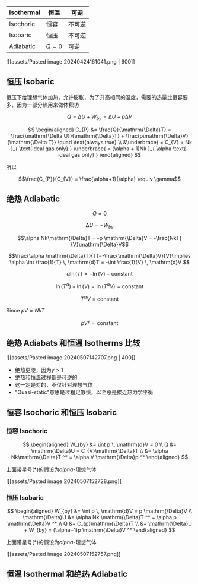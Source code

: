 | Isothermal | 恒温    | 可逆  |
| ---------- | ----- | --- |
| Isochoric  | 恒容    | 不可逆 |
| Isobaric   | 恒压    | 不可逆 |
| Adiabatic  | $Q=0$ | 可逆  |

![[assets/Pasted image 20240424161041.png | 600]]

## 恒压 Isobaric

恒压下给理想气体加热，允许膨胀，为了升高相同的温度，需要的热量比恒容要多，因为一部分热用来做体积功

$$Q = \mathrm{\Delta}U + W_{by} = \mathrm{\Delta}U + p \mathrm{\Delta}V$$

$$
\begin{aligned}
C_{P} &= \frac{Q}{\mathrm{\Delta}T} = \frac{\mathrm{\Delta U}}{\mathrm{\Delta}T} + \frac{p\mathrm{\Delta}V}{\mathrm{\Delta T}} \quad \text{always true} \\
&\underbrace{ = C_{V} + Nk }_{ \text{ideal gas only} } \underbrace{ = (\alpha + 1)Nk }_{ \alpha \text{-ideal gas only} }
\end{aligned}
$$

所以

$$\frac{C_{P}}{C_{V}} = \frac{\alpha+1}{\alpha} \equiv \gamma$$

## 绝热 Adiabatic

$$Q = 0$$

$$\mathrm{\Delta}U = - W_{by}$$

$$\alpha Nk\mathrm{\Delta}T = -p \mathrm{\Delta}V = -\frac{NkT}{V}\mathrm{\Delta}V$$

$$\frac{\alpha \mathrm{\Delta}T}{T}=-\frac{\mathrm{\Delta}V}{V}\implies \alpha \int \frac{1}{T} \, \mathrm{d}T = -\int \frac{1}{V} \, \mathrm{d}V  $$

$$\alpha \ln(T) = -\ln(V) + \text{constant}$$

$$\ln(T^\alpha)+\ln(V) = \ln(T^\alpha V) = \text{constant}$$

$$T^\alpha V = \text{constant}$$

Since $pV = NkT$

$$pV^\gamma = \text{constant}$$

## 绝热 Adiabats 和恒温 Isotherms 比较

![[assets/Pasted image 20240507142707.png | 400]]

- 绝热更陡，因为$\gamma>1$
- 绝热和恒温过程都是可逆的
- 这一定是对的，不仅针对理想气体
- "Quasi-static"意思是过程足够慢，以至总是接近热力学平衡

## 恒容 Isochoric 和恒压 Isobaric

### 恒容 Isochoric

$$
\begin{aligned}
W_{by} &= \int p \, \mathrm{d}V = 0 \\
Q &= \mathrm{\Delta}U = C_{V}\mathrm{\Delta}T \\
&= \alpha Nk\mathrm{\Delta}T ^* = \alpha V \mathrm{\Delta}p ^*
\end{aligned}
$$

上面带星号($*$)的假设为$alpha$-理想气体

![[assets/Pasted image 20240507152728.png]]

### 恒压 Isobaric

$$
\begin{aligned}
W_{by} &= \int p \, \mathrm{d}V = p \mathrm{\Delta}V \\
\mathrm{\Delta}U &= \alpha Nk \mathrm{\Delta}T ^* = \alpha p \mathrm{\Delta}V ^* \\
Q &= C_{p}\mathrm{\Delta}T \\
&= \mathrm{\Delta}U + W_{by} = (\alpha+1)p \mathrm{\Delta}V ^*
\end{aligned}
$$

上面带星号($*$)的假设为$alpha$-理想气体

![[assets/Pasted image 20240507152757.png]]

## 恒温 Isothermal 和绝热 Adiabatic

